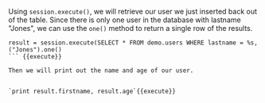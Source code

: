 Using `session.execute()`, we will retrieve our user we just inserted back out of the table. Since there is only one user in the database with lastname "Jones", we can use the `one()` method to return a single row of the results.

```
result = session.execute(SELECT * FROM demo.users WHERE lastname = %s,("Jones").one()
``` {{execute}}
    
Then we will print out the name and age of our user.    
    
    
`print result.firstname, result.age`{{execute}}    
    
    


